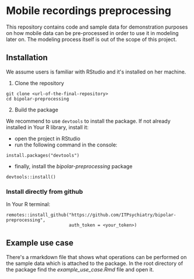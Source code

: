 # Mobile recordings preprocessing

This repository contains code and sample data for demonstration purposes on how mobile data can be pre-processed in order to use it in modeling later on. The modeling process itself is out of the scope of this project.

## Installation

We assume users is familiar with RStudio and it's installed on her machine.

1. Clone the repository

```
git clone <url-of-the-final-repository>
cd bipolar-preprocessing
```

2. Build the package

We recommend to use `devtools` to install the package.
If not already installed in Your R library, install it:

- open the project in RStudio
- run the following command in the console:
```
install.packages("devtools")
```
- finally, install the _bipolar-preprocessing_ package
```
devtools::install()
```

### Install directly from github

In Your R terminal:

```
remotes::install_github("https://github.com/ITPsychiatry/bipolar-preprocessing",
                        auth_token = <your_token>)
```

## Example use case

There's a rmarkdown file that shows what operations can be performed on the sample data which is attached to the package. In the root directory of the package find the _example_use_case.Rmd_ file and open it.
